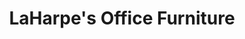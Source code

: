 ---
title: "LaHarpe's Office Furniture"
url: /little-rock/laharpes-office-furniture/
shop: Möbel
---